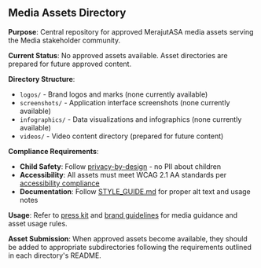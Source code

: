 ## Media Assets Directory

**Purpose**: Central repository for approved MerajutASA media assets serving the Media stakeholder community.

**Current Status**: No approved assets available. Asset directories are prepared for future approved content.

**Directory Structure**:
- `logos/` - Brand logos and marks (none currently available)
- `screenshots/` - Application interface screenshots (none currently available) 
- `infographics/` - Data visualizations and infographics (none currently available)
- `videos/` - Video content directory (prepared for future content)

**Compliance Requirements**:
- **Child Safety**: Follow [privacy-by-design](../../../architecture/compliance/privacy-by-design.md) - no PII about children
- **Accessibility**: All assets must meet WCAG 2.1 AA standards per [accessibility compliance](../../../architecture/compliance/accessibility-compliance.md)
- **Documentation**: Follow [STYLE_GUIDE.md](../../../STYLE_GUIDE.md) for proper alt text and usage notes

**Usage**: Refer to [press kit](../press-kit.md) and [brand guidelines](../brand-guidelines.md) for media guidance and asset usage rules.

**Asset Submission**: When approved assets become available, they should be added to appropriate subdirectories following the requirements outlined in each directory's README.
